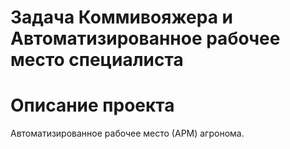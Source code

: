 # Задача Коммивояжера и Автоматизированное рабочее место специалиста
# Описание проекта
Автоматизированное рабочее место (АРМ) агронома.
